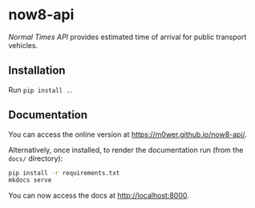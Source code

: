 # now8-api

*Normal Times API* provides estimated time of arrival for public transport
vehicles.

## Installation

Run `pip install .`.

## Documentation

You can access the online version at <https://m0wer.github.io/now8-api/>.

Alternatively, once installed, to render the documentation
run (from the `docs/` directory):

```bash
pip install -r requirements.txt
mkdocs serve
```

You can now access the docs at <http://localhost:8000>.
